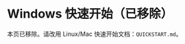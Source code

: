 # Windows 快速开始（已移除）

本页已移除。请改用 Linux/Mac 快速开始文档：`QUICKSTART.md`。
<!-- Windows legacy content below is intentionally commented out (Linux-only) -->
<!--

# 快速初始化新服务器
.\run.ps1 quick-setup

# 健康检查
.\run.ps1 health-check

# 仅部署 Web 服务器
.\run.ps1 deploy-web

# 代码检查
.\run.ps1 lint

# 语法检查
.\run.ps1 syntax

# 清理临时文件
.\run.ps1 clean
```

---

## 维护命令

```powershell
# 安装/更新依赖
.\run.ps1 install

# 重建虚拟环境
.\run.ps1 clean-venv
.\run.ps1 setup-venv

# 显示已配置的主机
.\run.ps1 list-hosts
```

---

## 🔧 PowerShell 执行策略问题

如果遇到 "无法加载文件，因为在此系统上禁止运行脚本" 错误：

```powershell
# 以管理员身份运行 PowerShell，执行：
Set-ExecutionPolicy -ExecutionPolicy RemoteSigned -Scope CurrentUser

# 或仅针对当前会话：
Set-ExecutionPolicy -ExecutionPolicy Bypass -Scope Process
```

---

## 📁 文件结构

创建虚拟环境后，项目结构：

```
AnixOps-ansible/
├── venv/                    # Python 虚拟环境（不提交到 Git）
│   ├── Scripts/            # Windows 可执行文件
│   │   ├── python.exe     # 虚拟环境的 Python
│   │   ├── pip.exe        # 虚拟环境的 pip
│   │   └── Activate.ps1   # 激活脚本
│   └── Lib/               # 安装的包
│
├── run.ps1                 # 主要使用这个！
├── activate.ps1            # 快速激活脚本
├── requirements.txt        # 依赖列表
└── ... (其他项目文件)
```

---

## 💡 最佳实践

### 1. 总是使用虚拟环境

```powershell
# ✅ 好
.\run.ps1 deploy

# ⚠️ 不推荐（会污染系统 Python）
python -m pip install ansible
ansible-playbook playbooks/site.yml
```

### 2. 定期更新依赖

```powershell
# 激活虚拟环境
.\activate.ps1

# 查看过期的包
pip list --outdated

# 更新特定包
pip install --upgrade ansible

# 更新 requirements.txt
pip freeze > requirements.txt
```

### 3. 团队协作

当其他人克隆项目时：

```powershell
git clone https://github.com/AnixOps/AnixOps-ansible.git
cd AnixOps-ansible
.\run.ps1 setup-venv  # 一键设置
.\run.ps1 ping        # 立即开始工作
```

---

## 🐛 常见问题

### Q: 如何确认我在虚拟环境中？

A: 
```powershell
# 检查 Python 路径
Get-Command python | Select-Object Source
# 应该显示 ...venv\Scripts\python.exe

# 或检查环境变量
$env:VIRTUAL_ENV
# 应该显示虚拟环境路径
```

### Q: 虚拟环境占用多少空间？

A:
```powershell
Get-ChildItem venv -Recurse | Measure-Object -Property Length -Sum | 
    Select-Object @{Name="Size(MB)";Expression={[math]::Round($_.Sum/1MB,2)}}
```

通常约 50-100 MB。

### Q: 如何完全重置环境？

A:
```powershell
.\run.ps1 clean-venv
.\run.ps1 setup-venv
```

### Q: 能在 VS Code 中使用吗？

A: 可以！VS Code 会自动检测虚拟环境。

1. 打开项目文件夹
2. 按 `Ctrl+Shift+P`
3. 输入 "Python: Select Interpreter"
4. 选择 `.\venv\Scripts\python.exe`

---

## 📊 性能对比

| 操作 | 无虚拟环境 | 有虚拟环境 | 说明 |
|-----|----------|----------|------|
| 首次设置 | 2 分钟 | 3 分钟 | 多花 1 分钟创建环境 |
| 日常使用 | 相同 | 相同 | 性能无差异 |
| 依赖冲突 | 可能 ❌ | 不会 ✅ | 隔离的优势 |
| 清理 | 困难 ❌ | 简单 ✅ | 删除文件夹即可 |

---

## ✅ 推荐工作流

```powershell
# 1. 每天开始工作
cd C:\Users\z7299\Documents\GitHub\AnixOps-ansible
.\activate.ps1

# 2. 查看帮助
.\run.ps1 help

# 3. 执行任务
.\run.ps1 ping
.\run.ps1 deploy

# 4. 完成后（可选）
deactivate
```

---

## 🎓 下一步

- 📖 阅读 [完整虚拟环境指南](docs/VIRTUAL_ENVIRONMENT.md)
- 🔐 查看 [SSH 密钥管理](docs/SSH_KEY_MANAGEMENT.md)
- 💻 学习 [多机器操作](docs/MULTI_MACHINE_SETUP.md)
- 📝 查看 [使用示例](EXAMPLES.md)

---

**现在您可以在干净、隔离的环境中工作了！** 🎉

有问题？运行 `.\\run.ps1 help` 查看所有可用命令。

````
-->
